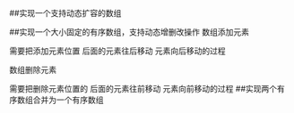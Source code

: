 ##实现一个支持动态扩容的数组

##实现一个大小固定的有序数组，支持动态增删改操作
数组添加元素

需要把添加元素位置 后面的元素往后移动
元素向后移动的过程

数组删除元素

需要把删除元素位置的 后面的元素往前移动
元素向前移动的过程
##实现两个有序数组合并为一个有序数组